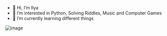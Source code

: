 - 👋 Hi, I’m Ilya
- 👀 I’m interested in Python, Solving Riddles, Music and Computer Games
- 🌱 I’m currently learning different things

![image](https://www.codewars.com/users/invk007/badges/large)

<!---
invk007/invk007 is a ✨ special ✨ repository because its `README.md` (this file) appears on your GitHub profile.
You can click the Preview link to take a look at your changes.
--->
